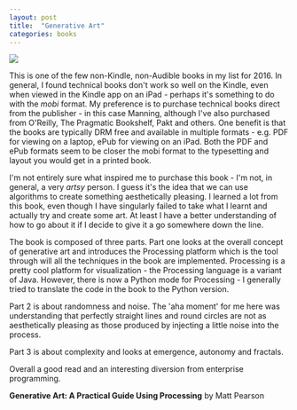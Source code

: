 ```yaml
---
layout: post
title:  "Generative Art"
categories: books
---
```

<a target="_blank"  href="https://www.amazon.com/gp/product/1935182625/ref=as_li_tl?ie=UTF8&camp=1789&creative=9325&creativeASIN=1935182625&linkCode=as2&tag=42models-20&linkId=8cf9cbbb771e08e2be0940ac567d835f"><img border="0" src="//ws-na.amazon-adsystem.com/widgets/q?_encoding=UTF8&MarketPlace=US&ASIN=1935182625&ServiceVersion=20070822&ID=AsinImage&WS=1&Format=_SL160_&tag=42models-20" ></a><img src="//ir-na.amazon-adsystem.com/e/ir?t=42models-20&l=am2&o=1&a=1935182625" width="1" height="1" border="0" alt="" style="border:none !important; margin:0px !important;" />

This is one of the few non-Kindle, non-Audible books in my list for 2016. In general, I found technical books don't work so well on the Kindle, even when viewed in the Kindle app on an iPad - perhaps it's something to do with the *mobi* format. My preference is to purchase technical books direct from the publisher - in this case Manning, although I've also purchased from O'Reilly, The Pragmatic Bookshelf, Pakt and others. One benefit is that the books are typically DRM free and available in multiple formats - e.g. PDF for viewing on a laptop, ePub for viewing on an iPad. Both the PDF and ePub formats seem to be closer the mobi format to the typesetting and layout you would get in a printed book.

I'm not entirely sure what inspired me to purchase this book - I'm not, in general, a very *artsy* person. I guess it's the idea that we can use algorithms to create something aesthetically pleasing. I learned a lot from this book, even though I have singularly failed to take what I learnt and actually try and create some art. At least I have a better understanding of how to go about it if I decide to give it a go somewhere down the line.

The book is composed of three parts. Part one looks at the overall concept of generative art and introduces the Processing platform which is the tool through will all the techniques in the book are implemented. Processing is a pretty cool platform for visualization - the Processing language is a variant of Java. However, there is now a Python mode for Processing - I generally tried to translate the code in the book to the Python version.

Part 2 is about randomness and noise. The 'aha moment' for me here was understanding that perfectly straight lines and round circles are not as aesthetically pleasing as those produced by injecting a little noise into the process.

Part 3 is about complexity and looks at emergence, autonomy and fractals.

Overall a good read and an interesting diversion from enterprise programming.

**Generative Art: A Practical Guide Using Processing** by Matt Pearson